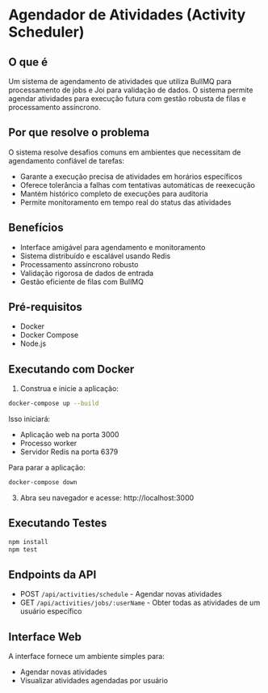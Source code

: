 # Agendador de Atividades (Activity Scheduler)

## O que é

Um sistema de agendamento de atividades que utiliza BullMQ para processamento de jobs e Joi para validação de dados. O sistema permite agendar atividades para execução futura com gestão robusta de filas e processamento assíncrono.

## Por que resolve o problema

O sistema resolve desafios comuns em ambientes que necessitam de agendamento confiável de tarefas:

- Garante a execução precisa de atividades em horários específicos
- Oferece tolerância a falhas com tentativas automáticas de reexecução
- Mantém histórico completo de execuções para auditoria
- Permite monitoramento em tempo real do status das atividades

## Benefícios

- Interface amigável para agendamento e monitoramento
- Sistema distribuído e escalável usando Redis
- Processamento assíncrono robusto
- Validação rigorosa de dados de entrada
- Gestão eficiente de filas com BullMQ

## Pré-requisitos

- Docker
- Docker Compose
- Node.js

## Executando com Docker

1. Construa e inicie a aplicação:

```bash
docker-compose up --build
```

Isso iniciará:

- Aplicação web na porta 3000
- Processo worker
- Servidor Redis na porta 6379

Para parar a aplicação:

```bash
docker-compose down
```

3. Abra seu navegador e acesse: http://localhost:3000

## Executando Testes

```bash
npm install
npm test
```

## Endpoints da API

- POST `/api/activities/schedule` - Agendar novas atividades
- GET `/api/activities/jobs/:userName` - Obter todas as atividades de um usuário específico

## Interface Web

A interface fornece um ambiente simples para:

- Agendar novas atividades
- Visualizar atividades agendadas por usuário
